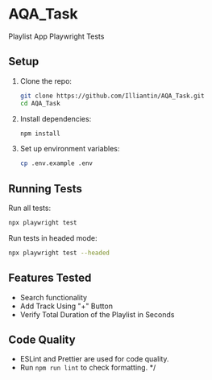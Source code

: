 # AQA_Task
Playlist App Playwright Tests

## Setup
1. Clone the repo:
   ```sh
   git clone https://github.com/Illiantin/AQA_Task.git
   cd AQA_Task
   ```
2. Install dependencies:
   ```sh
   npm install
   ```
3. Set up environment variables:
   ```sh
   cp .env.example .env
   ```

## Running Tests
Run all tests:
```sh
npx playwright test
```
Run tests in headed mode:
```sh
npx playwright test --headed
```

## Features Tested
- Search functionality
- Add Track Using "+" Button
- Verify Total Duration of the Playlist in Seconds

## Code Quality
- ESLint and Prettier are used for code quality.
- Run `npm run lint` to check formatting.
*/
